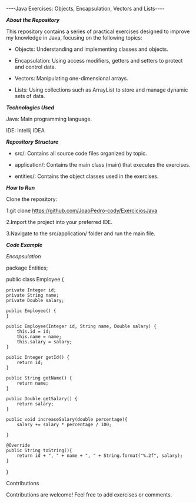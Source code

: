 ----Java Exercises: Objects, Encapsulation, Vectors and Lists----

***About the Repository***

This repository contains a series of practical exercises designed to improve my knowledge in Java, focusing on the following topics:

* Objects: Understanding and implementing classes and objects.

* Encapsulation: Using access modifiers, getters and setters to protect and control data.

* Vectors: Manipulating one-dimensional arrays.

* Lists: Using collections such as ArrayList to store and manage dynamic sets of data.

***Technologies Used***

Java: Main programming language.

IDE: Intellij IDEA

***Repository Structure***

* src/: Contains all source code files organized by topic.

* application/: Contains the main class (main) that executes the exercises.

* entities/: Contains the object classes used in the exercises.

***How ​​to Run***

Clone the repository:

1.git clone https://github.com/JoaoPedro-cody/ExerciciosJava

2.Import the project into your preferred IDE.

3.Navigate to the src/application/ folder and run the main file.

***Code Example***

*Encapsulation*

package Entities;

public class Employee {

    private Integer id;
    private String name;
    private Double salary;

    public Employee() {
    }

    public Employee(Integer id, String name, Double salary) {
        this.id = id;
        this.name = name;
        this.salary = salary;
    }

    public Integer getId() {
        return id;
    }

    public String getName() {
        return name;
    }

    public Double getSalary() {
        return salary;
    }

    public void increaseSalary(double percentage){
        salary += salary * percentage / 100;

    }

    @Override
    public String toString(){
        return id + ", " + name + ", " + String.format("%.2f", salary);
    }

}

Contributions

Contributions are welcome! Feel free to add exercises or comments.



